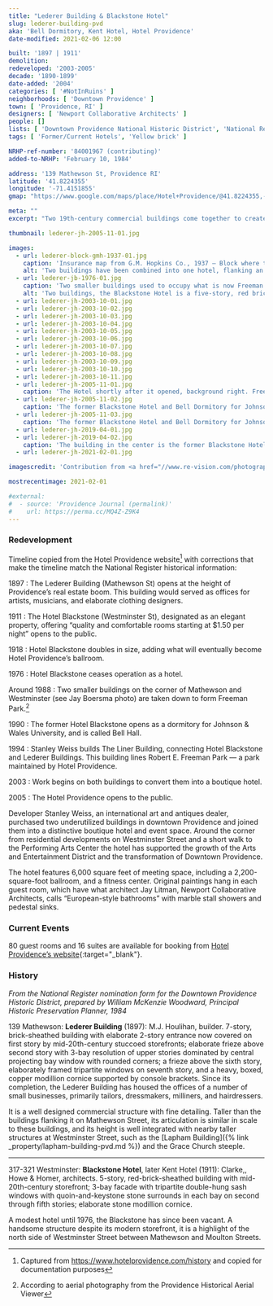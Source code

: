 ```yaml
---
title: "Lederer Building & Blackstone Hotel"
slug: lederer-building-pvd
aka: 'Bell Dormitory, Kent Hotel, Hotel Providence'
date-modified: 2021-02-06 12:00

built: '1897 | 1911'
demolition: 
redeveloped: '2003-2005'
decade: '1890-1899'
date-added: '2004'
categories: [ '#NotInRuins' ]
neighborhoods: [ 'Downtown Providence' ]
town: [ 'Providence, RI' ]
designers: [ 'Newport Collaborative Architects' ]
people: []
lists: [ 'Downtown Providence National Historic District', 'National Register of Historic Places' ]
tags: [ 'Former/Current Hotels', 'Yellow brick' ]

NRHP-ref-number: '84001967 (contributing)'
added-to-NRHP: 'February 10, 1984'

address: '139 Mathewson St, Providence RI'
latitude: '41.8224355'
longitude: '-71.4151855'
gmap: "https://www.google.com/maps/place/Hotel+Providence/@41.8224355,-71.4151855,18z/data=!3m1!4b1!4m8!3m7!1s0x89e44513a782eae1:0x42c0f23fa00408e1!5m2!4m1!1i2!8m2!3d41.8224335!4d-71.4140912"

meta: ""
excerpt: "Two 19th-century commercial buildings come together to create a unique hotel with historic character"

thumbnail: lederer-jh-2005-11-01.jpg

images:
  - url: lederer-block-gmh-1937-01.jpg
    caption: 'Insurance map from G.M. Hopkins Co., 1937 — Block where the Lederer and Blackstone buildings (here as “Hotel Berhshire”) are located are highlighted'
    alt: 'Two buildings have been combined into one hotel, flanking an open courtyard park area. One is a seven story yellow brick with brown sandstone details and a two story cast iron storefront. The other is a five story red brick with white stone details. MOre details in the architectural descriptions.'
  - url: lederer-jb-1976-01.jpg
    caption: 'Two smaller buildings used to occupy what is now Freeman Park — notice the Lederer Building in the top right. Photo by Jay Boersma, 1976'
    alt: 'Two buildings, the Blackstone Hotel is a five-story, red brick clad buiding three bays wide with highly decorative window trim, large ornamental brackets along the roofline, and elaborate cornice. The Lederer building is seven stories faced in yellow brick with brown sandstone trimwork, a cast-iron first-to-second floor storefront entrance, topped with three levels of steel-trimmed bay windows rising above it.'
  - url: lederer-jh-2003-10-01.jpg
  - url: lederer-jh-2003-10-02.jpg
  - url: lederer-jh-2003-10-03.jpg
  - url: lederer-jh-2003-10-04.jpg
  - url: lederer-jh-2003-10-05.jpg
  - url: lederer-jh-2003-10-06.jpg
  - url: lederer-jh-2003-10-07.jpg
  - url: lederer-jh-2003-10-08.jpg
  - url: lederer-jh-2003-10-09.jpg
  - url: lederer-jh-2003-10-10.jpg
  - url: lederer-jh-2003-10-11.jpg
  - url: lederer-jh-2005-11-01.jpg
    caption: 'The Hotel shortly after it opened, background right. Freeman Park is in the left foreground, corner of Mathrewson and Westminster'
  - url: lederer-jh-2005-11-02.jpg
    caption: 'The former Blackstone Hotel and Bell Dormitory for Johnson and Wales, Westminster Street'
  - url: lederer-jh-2005-11-03.jpg
    caption: 'The former Blackstone Hotel and Bell Dormitory for Johnson and Wales, Westminster Street'
  - url: lederer-jh-2019-04-01.jpg
  - url: lederer-jh-2019-04-02.jpg
    caption: 'The building in the center is the former Blackstone Hotel. An interesting outline of a former abutting building on its right side? Below that is the two story connector building added in the 1990s'
  - url: lederer-jh-2021-02-01.jpg

imagescredit: 'Contribution from <a href="//www.re-vision.com/photography/providence/" target="_blank">Jay Boersma’s student collection</a>'

mostrecentimage: 2021-02-01

#external:
#  - source: 'Providence Journal (permalink)'
#    url: https://perma.cc/MQ4Z-Z9K4
---
```


### Redevelopment

Timeline copied from the Hotel Providence website[^1] with corrections that make the timeline match the National Register historical information:

[^1]: Captured from https://www.hotelprovidence.com/history and copied for documentation purposes

1897
: The Lederer Building (Mathewson St) opens at the height of Providence’s real estate boom. This building would served as offices for artists, musicians, and elaborate clothing designers.

1911
: The Hotel Blackstone (Westminster St), designated as an elegant property, offering “quality and comfortable rooms starting at $1.50 per night” opens to the public.

1918
: Hotel Blackstone doubles in size, adding what will eventually become Hotel Providence’s ballroom. 

1976
: Hotel Blackstone ceases operation as a hotel.

Around 1988
: Two smaller buildings on the corner of Mathewson and Westminster (see Jay Boersma photo) are taken down to form Freeman Park.[^2]

1990
: The former Hotel Blackstone opens as a dormitory for Johnson & Wales University, and is called Bell Hall.

1994
: Stanley Weiss builds The Liner Building, connecting Hotel Blackstone and Lederer Buildings. This building lines Robert E. Freeman Park — a park maintained by Hotel Providence.

2003
: Work begins on both buildings to convert them into a boutique hotel.

2005
: The Hotel Providence opens to the public.

[^2]: According to aerial photography from the Providence Historical Aerial Viewer


Developer Stanley Weiss, an international art and antiques dealer, purchased two underutilized buildings in downtown Providence and joined them into a distinctive boutique hotel and event space. Around the corner from residential developments on Westminster Street and a short walk to the Performing Arts Center the hotel has supported the growth of the Arts and Entertainment District and the transformation of Downtown Providence. 

The hotel features 6,000 square feet of meeting space, including a 2,200-square-foot ballroom, and a fitness center. Original paintings hang in each guest room, which have what architect Jay Litman, Newport Collaborative Architects, calls “European-style bathrooms” with marble stall showers and pedestal sinks. 


### Current Events

80 guest rooms and 16 suites are available for booking from [Hotel Providence’s website](//www.hotelprovidence.com){:target="_blank"}. 


### History

_From the National Register nomination form for the Downtown Providence Historic District, prepared by William McKenzie Woodward, Principal Historic Preservation Planner, 1984_

139 Mathewson: **Lederer Building** (1897): M.J. Houlihan, builder. 7-story, brick-sheathed building with elaborate 2-story entrance now covered on first story by mid-20th-century stuccoed storefronts; elaborate frieze above second story with 3-bay resolution of upper stories dominated by central projecting bay window with rounded corners; a frieze above the sixth story, elaborately framed tripartite windows on seventh story, and a heavy, boxed, copper modillion cornice supported by console brackets. Since its completion, the Lederer Building has housed the offices of a number of small businesses, primarily tailors, dressmakers, milliners, and hairdressers.

It is a well designed commercial structure with fine detailing. Taller than the buildings flanking it on Mathewson Street, its articulation is similar in scale to these buildings, and its height
is well integrated with nearby taller structures at Westminster Street, such as the [Lapham Building]({% link _property/lapham-building-pvd.md %}) and the Grace Church steeple.

***

317-321 Westminster: **Blackstone Hotel**, later Kent Hotel (1911): Clarke,, Howe & Homer, architects. 5-story, red-brick-sheathed building with mid-20th-century storefront; 3-bay facade with tripartite double-hung sash windows with quoin-and-keystone stone surrounds in each bay on second through fifth stories; elaborate stone modillion cornice. 

A modest hotel until 1976, the Blackstone has since been vacant. A handsome structure despite its modern storefront, it is a highlight of the north side of Westminster Street between Mathewson and Moulton Streets.
